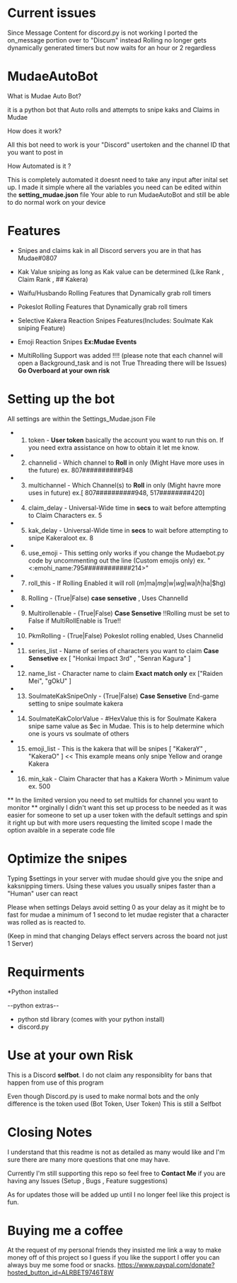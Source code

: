 # Current issues
Since Message Content for discord.py is not working I ported the on_message portion over to "Discum" instead Rolling no longer gets dynamically generated timers but now waits for an hour or 2 regardless


# MudaeAutoBot
What is Mudae Auto Bot?

it is a python bot that Auto rolls and attempts to snipe kaks and Claims in Mudae

How does it work?

All this bot need to work is your "Discord" usertoken and the channel ID that you want to post in

How Automated is it ?

This is completely automated it doesnt need to take any input after inital set up.
I made it simple where all the variables you need can be edited within the **setting_mudae.json** file
Your able to run MudaeAutoBot and still be able to do normal work on your device

# Features
+ Snipes and claims kak in all Discord servers you are in that has Mudae#0807
+ Kak Value sniping as long as Kak value can be determined (Like Rank , Claim Rank , ## Kakera)
+ Waifu/Husbando Rolling Features that Dynamically grab roll timers
+ Pokeslot Rolling Features that Dynamically grab roll timers
+ Selective Kakera Reaction Snipes Features(Includes: Soulmate Kak sniping Feature)
+ Emoji Reaction Snipes  **Ex:Mudae Events**


+ MultiRolling Support was added !!!! (please note that each channel will open a Background_task and is not True Threading there will be Issues) **Go Overboard at your own risk**

# Setting up the bot
All settings are within the Settings_Mudae.json File

+ 1. token - **User token** basically the account you want to run this on. If you need extra assistance on how to obtain it let me know.
+ 2. channelid - Which channel to **Roll** in only (Might Have more uses in the future) ex. 807##########948
+ 3. multichannel - Which Channel(s) to **Roll** in only (Might havre more uses in future) ex.\[ 807##########948, 517########420\]
+ 4. claim_delay - Universal-Wide time in **secs** to wait before attempting to Claim Characters ex. 5
+ 5. kak_delay - Universal-Wide time in **secs** to wait before attempting to snipe Kakeraloot ex. 8
+ 6. use_emoji - This setting only works if you change the Mudaebot.py code by uncommenting out the line (Custom emojis only) ex.  "<:emohi_name:795############214>"
+ 7. roll_this - If Rolling Enabled it will roll ($m|$ma|$mg|$w|$wg|$wa|$h|$ha|$hg)
+ 8. Rolling - (True|False) **case sensetive** , Uses ChannelId
+ 9. Multirollenable - (True|False) **Case Sensetive** !!Rolling must be set to False if MultiRollEnable is True!!
+ 10. PkmRolling - (True|False) Pokeslot rolling enabled, Uses Channelid
+ 11. series_list - Name of series of characters you want to claim **Case Sensetive** ex \[ "Honkai Impact 3rd" , "Senran Kagura" \]
+ 12. name_list - Character name to claim **Exact match only** ex \["Raiden Mei", "gOkU" \]
+ 13. SoulmateKakSnipeOnly - (True|False) **Case Sensetive** End-game setting to snipe soulmate kakera
+ 14. SoulmateKakColorValue - #HexValue this is for Soulmate Kakera snipe same value as $ec in Mudae. This is to help determine which one is yours vs soulmate of others
+ 15. emoji_list - This is the kakera that will be snipes \[ "KakeraY" , "KakeraO" \] << This example means only snipe Yellow and orange Kakera
+ 16. min_kak - Claim Character that has a Kakera Worth > Minimum value ex. 500 
 
 
 ** In the limited version you need to set multiids for channel you want to monitor ** 
orginally I didn't want this set up process to be needed as it was easier for someone to set up a user token with the default settings and spin it right up but with more users requesting the limited scope I made the option avaible in a seperate code file
# Optimize the snipes
Typing $settings in your server with mudae should give you the snipe and kaksnipping timers.
Using these values you usually snipes faster than a "Human" user can react 

Please when settings Delays avoid setting 0 as your delay as it might be to fast for mudae
a minimum of 1 second to let mudae register that a character was rolled as is reacted to.

(Keep in mind that changing Delays effect servers across the board not just 1 Server)

# Requirments
*Python installed

--python extras--

+ python std library (comes with your python install)
+ discord.py 


# Use at your own Risk
This is a Discord **selfbot**. I do not claim any responsiblity for bans that happen from use of this program

Even though Discord.py is used to make normal bots and the only difference is the token used (Bot Token, User Token)
This is still a Selfbot 

# Closing Notes
I understand that this readme is not as detailed as many would like and I'm sure there are many more questions that one may have.

Currently I'm still supporting this repo so feel free to **Contact Me** if you are having any Issues (Setup , Bugs , Feature suggestions)

As for updates those will be added up until I no longer feel like this project is fun.

# Buying me a coffee

At the request of my personal friends they insisted me link a way to make money off of this project so I guess if you like the support I offer you can always buy me some food or snacks.
https://www.paypal.com/donate?hosted_button_id=ALRBET9746T8W
